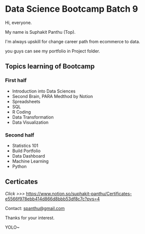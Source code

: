 
# Data Science Bootcamp Batch 9
Hi, everyone.

My name is Suphakit Panthu (Top).

I'm always upskill for change career path from ecommerce to data.

you guys can see my portfolio in Project folder.

## Topics learning of Bootcamp
### First half
- Introduction into Data Sciences
- Second Brain, PARA Medthod by Notion
- Spreadsheets
- SQL
- R Coding
- Data Transformation
- Data Visualization

### Second half
- Statistics 101
- Build Portfolio
- Data Dashboard
- Machine Learning
- Python

## Certicates
_Click >>>_ https://www.notion.so/suphakit-panthu/Certificates-e5566f978ebb414d866d8bbb53df8c7c?pvs=4

Contact: spanthu@gmail.com

Thanks for your interest.

YOLO~
